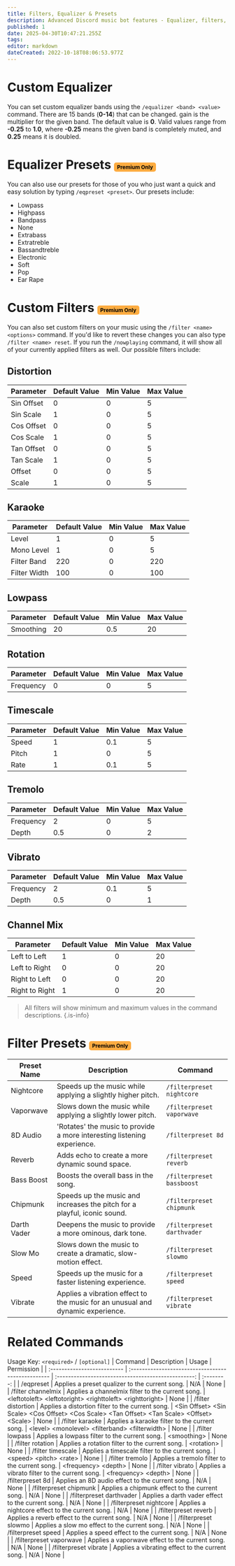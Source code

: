 ```yaml
---
title: Filters, Equalizer & Presets
description: Advanced Discord music bot features - Equalizer, filters, and presets with Cakey Bot. Professional audio setup guide.
published: 1
date: 2025-04-30T10:47:21.255Z
tags: 
editor: markdown
dateCreated: 2022-10-18T08:06:53.977Z
---
```


# Custom Equalizer

You can set custom equalizer bands using the `/equalizer <band> <value>` command. There are 15 bands (**0-14**) that can be changed. gain is the multiplier for the given band. The default value is **0**. Valid values range from **-0.25** to **1.0**, where **-0.25** means the given band is completely muted, and **0.25** means it is doubled.

# Equalizer Presets <span style="background-color: rgb(253, 172, 65); color: black; padding: 3px 7px; font-size: 12px; border-radius: 5px;">Premium Only</span>
You can also use our presets for those of you who just want a quick and easy solution by typing `/eqpreset <preset>`. Our presets include:

* Lowpass
* Highpass
* Bandpass
* None
* Extrabass
* Extratreble
* Bassandtreble
* Electronic
* Soft
* Pop
* Ear Rape

# Custom Filters <span style="background-color: rgb(253, 172, 65); color: black; padding: 3px 7px; font-size: 12px; border-radius: 5px;">Premium Only</span>

You can also set custom filters on your music using the `/filter <name> <options>` command. If you'd like to revert these changes you can also type `/filter <name> reset`. If you run the `/nowplaying` command, it will show all of your currently applied filters as well. Our possible filters include:

## Distortion
| Parameter   | Default Value | Min Value | Max Value |
|-------------|---------------|-----------|-----------|
| Sin Offset  | 0             | 0         | 5        |
| Sin Scale   | 1             | 0         | 5        |
| Cos Offset  | 0             | 0         | 5        |
| Cos Scale   | 1             | 0         | 5        |
| Tan Offset  | 0             | 0         | 5        |
| Tan Scale   | 1             | 0         | 5        |
| Offset      | 0             | 0         | 5        |
| Scale       | 1             | 0         | 5        |

## Karaoke
| Parameter     | Default Value | Min Value | Max Value |
|---------------|---------------|-----------|-----------|
| Level         | 1             | 0        | 5        |
| Mono Level    | 1             | 0        | 5        |
| Filter Band   | 220           | 0        | 220        |
| Filter Width  | 100           | 0        | 100        |

## Lowpass
| Parameter  | Default Value | Min Value | Max Value |
|------------|---------------|-----------|-----------|
| Smoothing  | 20            | 0.5       | 20        |

## Rotation
| Parameter  | Default Value | Min Value | Max Value |
|------------|---------------|-----------|-----------|
| Frequency  | 0             | 0         | 5        |

## Timescale
| Parameter | Default Value | Min Value | Max Value |
|-----------|---------------|-----------|-----------|
| Speed     | 1             | 0.1        | 5        |
| Pitch     | 1             | 0          | 5        |
| Rate      | 1             | 0.1        | 5        |

## Tremolo
| Parameter | Default Value | Min Value | Max Value |
|-----------|---------------|-----------|-----------|
| Frequency | 2             | 0         | 5        |
| Depth     | 0.5           | 0         | 2        |

## Vibrato
| Parameter | Default Value | Min Value | Max Value |
|-----------|---------------|-----------|-----------|
| Frequency | 2             | 0.1       | 5        |
| Depth     | 0.5           | 0         | 1        |

## Channel Mix
| Parameter       | Default Value | Min Value | Max Value |
|------------------|---------------|-----------|-----------|
| Left to Left     | 1             | 0         | 20        |
| Left to Right    | 0             | 0         | 20        |
| Right to Left    | 0             | 0         | 20        |
| Right to Right   | 1             | 0         | 20        |


> All filters will show minimum and maximum values in the command descriptions.
{.is-info}

# Filter Presets <span style="background-color: rgb(253, 172, 65); color: black; padding: 3px 7px; font-size: 12px; border-radius: 5px;">Premium Only</span>

| Preset Name   | Description                                                                                                                                                   | Command                        |
|---------------|---------------------------------------------------------------------------------------------------------------------------------------------------------------|--------------------------------|
| Nightcore     | Speeds up the music while applying a slightly higher pitch.                                                                                                  | `/filterpreset nightcore`     |
| Vaporwave     | Slows down the music while applying a slightly lower pitch.                                                                                                  | `/filterpreset vaporwave`     |
| 8D Audio      | 'Rotates' the music to provide a more interesting listening experience.                                                                                      | `/filterpreset 8d`            |
| Reverb        | Adds echo to create a more dynamic sound space.                                                                                                               | `/filterpreset reverb`        |
| Bass Boost    | Boosts the overall bass in the song.                                                                                                                          | `/filterpreset bassboost`     |
| Chipmunk      | Speeds up the music and increases the pitch for a playful, iconic sound.                                                                                      | `/filterpreset chipmunk`      |
| Darth Vader   | Deepens the music to provide a more ominous, dark tone.                                                                                                       | `/filterpreset darthvader`    |
| Slow Mo       | Slows down the music to create a dramatic, slow-motion effect.                                                                                                | `/filterpreset slowmo`        |
| Speed         | Speeds up the music for a faster listening experience.                                                                                                        | `/filterpreset speed`         |
| Vibrate       | Applies a vibration effect to the music for an unusual and dynamic experience.                                                                                | `/filterpreset vibrate`       |

# Related Commands
Usage Key: `<required>` / `[optional]`
| Command                     | Description                                         | Usage                                                | Permission |
| :-------------------------- | :------------------------------------------------- | :-------------------------------------------------: | :--------: |
| /eqpreset | Applies a preset qualizer to the current song. | N/A | None | 
| /filter channelmix          | Applies a channelmix filter to the current song.   | \<leftotoleft> \<leftotoright> \<righttoleft> \<righttoright> | None       |
| /filter distortion          | Applies a distortion filter to the current song.   | \<Sin Offset> \<Sin Scale> \<Cos Offset> \<Cos Scale> \<Tan Offset> \<Tan Scale> \<Offset> \<Scale> | None       |
| /filter karaoke             | Applies a karaoke filter to the current song.      | \<level> \<monolevel> \<filterband> \<filterwidth>      | None       |
| /filter lowpass             | Applies a lowpass filter to the current song.      | \<smoothing>                                         | None       |
| /filter rotation            | Applies a rotation filter to the current song.     | \<rotation>                                          | None       |
| /filter timescale           | Applies a timescale filter to the current song.    | \<speed> \<pitch> \<rate>                              | None       |
| /filter tremolo             | Applies a tremolo filter to the current song.      | \<frequency> \<depth>                                 | None       |
| /filter vibrato             | Applies a vibrato filter to the current song.      | \<frequency> \<depth>                                 | None       |
| /filterpreset 8d            | Applies an 8D audio effect to the current song.    | N/A                                                 | None       |
| /filterpreset chipmunk      | Applies a chipmunk effect to the current song.     | N/A                                                 | None       |
| /filterpreset darthvader    | Applies a darth vader effect to the current song.  | N/A                                                 | None       |
| /filterpreset nightcore     | Applies a nightcore effect to the current song.    | N/A                                                 | None       |
| /filterpreset reverb        | Applies a reverb effect to the current song.       | N/A                                                 | None       |
| /filterpreset slowmo        | Applies a slow mo effect to the current song.      | N/A                                                 | None       |
| /filterpreset speed         | Applies a speed effect to the current song.        | N/A                                                 | None       |
| /filterpreset vaporwave     | Applies a vaporwave effect to the current song.    | N/A                                                 | None       |
| /filterpreset vibrate       | Applies a vibrating effect to the current song.    | N/A                                                 | None       |